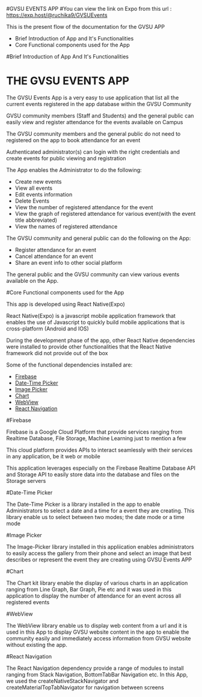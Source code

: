 #GVSU EVENTS APP
#You can view the link on Expo from this url : https://exp.host/@ruchika9/GVSUEvents

<p>This is the present flow of the documentation for the GVSU APP</p>
<ul>
    <li>Brief Introduction of App and It's Functionalities</li>
    <li>Core Functional components used for the App</li>
</ul>

#Brief Introduction of App And It's Functionalities
<h1>THE GVSU EVENTS APP</h1>

<p>The GVSU Events App is a very easy to use application that list all the current events registered in the app database within the GVSU Community</p>

<p>GVSU community members (Staff and Students) and the general public can easily view and register attendance for the events available on Campus</p>

<p>The GVSU community members and the general public do not need to registered on the app to book attendance for an event</p>

<p>Authenticated administrator(s) can login with the right credentials and create events for public viewing and registration</p>

<p>The App enables the Administrator to do the following:</p>

<ul>
    <li>Create new events</li>
    <li>View all events</li>
    <li>Edit events information</li>
    <li>Delete Events</li>
    <li>View the number of registered attendance for the event</li>
    <li>View the graph of registered attendance for various event(with the event title abbreviated)</li>
    <li>View the names of registered attendance</li>
</ul>

<p>The GVSU community and general public can do the following on the App:</p>

<ul>
    <li>Register attendance for an event</li>
    <li>Cancel attendance for an event</li>
    <li>Share an event info to other social platform</li>
</ul>

<p>The general public and the GVSU community can view various events available on the App.</p>



#Core Functional components used for the App

<p>This app is developed using React Native(Expo)</p>
<p>React Native(Expo) is a javascript mobile application framework that enables the use of Javascript to quickly build mobile applications that is cross-platform (Android and IOS)</p>

<p>During the development phase of the app, other React Native dependencies were installed to provide other functionalities that the React Native framework did not provide out of the box</p>

<p>Some of the functional dependencies installed are:</p>

<ul>
    <li>
        <a href="https://docs.expo.dev/guides/using-firebase/" target="_blank">Firebase</a>
    </li>
    <li>
        <a href="https://hossein-zare.github.io/react-native-dropdown-picker-website/" target="_blank">Date-Time Picker</a>
    </li>
    <li>
        <a href="https://docs.expo.dev/versions/latest/sdk/imagepicker/" target="_blank">Image Picker</a>
    </li>
    <li>
        <a href="https://www.npmjs.com/package/react-native-chart-kit" target="_blank">Chart</a>
    </li>
    <li>
        <a href="https://docs.expo.dev/versions/v45.0.0/sdk/webview/" target="_blank">WebView</a>
    </li>
    <li>
        <a href="https://reactnavigation.org/" target="_blank">React Navigation</a>
    </li>
</ul>

#Firebase

<p>Firebase is a Google Cloud Platform that provide services ranging from Realtime Database, File Storage, Machine Learning just to mention a few</p>

<p>This cloud platform provides APIs to interact seamlessly with their services in any application, be it web or mobile</p>

<p>This application leverages especially on the Firebase Realtime Database API and Storage API to easily store data into the database and files on the Storage servers</p>

#Date-Time Picker

<p>The Date-Time Picker is a library installed in the app to enable Administrators to select a date and a time for a event they are creating. This library enable us to select between two modes; the date mode or a time mode</p>

#Image Picker
<p>The Image-Picker library installed in this appliication enables administrators to easily access the gallery from their phone and select an image that best describes or represent the event they are creating using GVSU Events APP</p>

#Chart
<p>The Chart kit library enable the display of various charts in an application ranging from Line Graph, Bar Graph, Pie etc and it was used in this application to display the number of attendance for an event across all registered events</p>

#WebView
<p>The WebView library enable us to display web content from a url and it is used in this App to display GVSU website content in the app to enable the community easily and immediately access information from GVSU website without existing the app.</p>

#React Navigation
<p>The React Navigation dependency provide a range of modules to install ranging from Stack Navigation, BottomTabBar Navigation etc. In this App, we used the createNativeStackNavigator and createMaterialTopTabNavigator for navigation between screens</p>